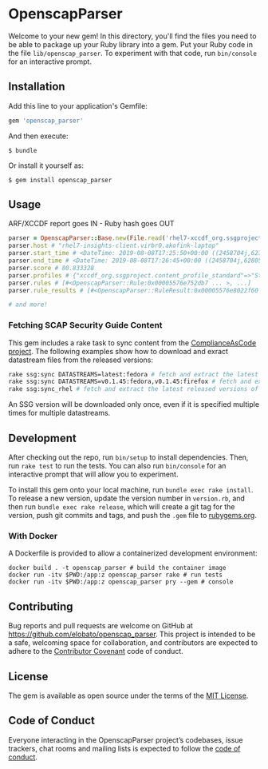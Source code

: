 # OpenscapParser

Welcome to your new gem! In this directory, you'll find the files you need to be able to package up your Ruby library into a gem. Put your Ruby code in the file `lib/openscap_parser`. To experiment with that code, run `bin/console` for an interactive prompt.

## Installation

Add this line to your application's Gemfile:

```ruby
gem 'openscap_parser'
```

And then execute:

    $ bundle

Or install it yourself as:

    $ gem install openscap_parser

## Usage

ARF/XCCDF report goes IN - Ruby hash goes OUT

```rb
parser = OpenscapParser::Base.new(File.read('rhel7-xccdf_org.ssgproject.content_profile_standard.xml'))
parser.host # "rhel7-insights-client.virbr0.akofink-laptop"
parser.start_time # <DateTime: 2019-08-08T17:25:50+00:00 ((2458704j,62750s,0n),+0s,2299161j)>
parser.end_time # <DateTime: 2019-08-08T17:26:45+00:00 ((2458704j,62805s,0n),+0s,2299161j)>
parser.score # 80.833328
parser.profiles # {"xccdf_org.ssgproject.content_profile_standard"=>"Standard System Security Profile for Red Hat Enterprise Linux 7"}
parser.rules # [#<OpenscapParser::Rule:0x00005576e752db7 ... >, ...]
parser.rule_results # [#<OpenscapParser::RuleResult:0x00005576e8022f60 @id="xccdf_org.ssgproject.content_rule_package_rsh_removed", @result="notselected">, ...]

# and more!
```

### Fetching SCAP Security Guide Content

This gem includes a rake task to sync content from the [ComplianceAsCode project](https://github.com/ComplianceAsCode/content). The following examples show how to download and exract datastream files from the released versions:

```sh
rake ssg:sync DATASTREAMS=latest:fedora # fetch and extract the latest fedora datastream
rake ssg:sync DATASTREAMS=v0.1.45:fedora,v0.1.45:firefox # fetch and extract tag v0.1.45 for fedora and firefox datastreams
rake ssg:sync_rhel # fetch and extract the latest released versions of the RHEL 6, 7, and 8 datastreams
```

An SSG version will be downloaded only once, even if it is specified multiple times for multiple datastreams.

## Development

After checking out the repo, run `bin/setup` to install dependencies. Then, run `rake test` to run the tests. You can also run `bin/console` for an interactive prompt that will allow you to experiment.

To install this gem onto your local machine, run `bundle exec rake install`. To release a new version, update the version number in `version.rb`, and then run `bundle exec rake release`, which will create a git tag for the version, push git commits and tags, and push the `.gem` file to [rubygems.org](https://rubygems.org).

### With Docker

A Dockerfile is provided to allow a containerized development environment:

```
docker build . -t openscap_parser # build the container image
docker run -itv $PWD:/app:z openscap_parser rake # run tests
docker run -itv $PWD:/app:z openscap_parser pry --gem # console
```

## Contributing

Bug reports and pull requests are welcome on GitHub at https://github.com/elobato/openscap_parser. This project is intended to be a safe, welcoming space for collaboration, and contributors are expected to adhere to the [Contributor Covenant](http://contributor-covenant.org) code of conduct.

## License

The gem is available as open source under the terms of the [MIT License](https://opensource.org/licenses/MIT).

## Code of Conduct

Everyone interacting in the OpenscapParser project’s codebases, issue trackers, chat rooms and mailing lists is expected to follow the [code of conduct](https://github.com/elobato/openscap_parser/blob/master/CODE_OF_CONDUCT.md).
